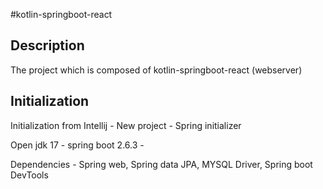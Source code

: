 #kotlin-springboot-react

## Description

The project which is composed of kotlin-springboot-react (webserver)

## Initialization

Initialization from Intellij - New project - Spring initializer

Open jdk 17 - spring boot 2.6.3 - 

Dependencies - Spring web, Spring data JPA, MYSQL Driver, Spring boot DevTools
